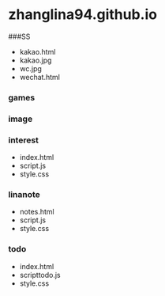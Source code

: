 # zhanglina94.github.io
###SS
- kakao.html
- kakao.jpg
- wc.jpg
- wechat.html
### games
### image
### interest
- index.html
- script.js
- style.css
### linanote
- notes.html
- script.js
- style.css
### todo
- index.html
- scripttodo.js
- style.css

